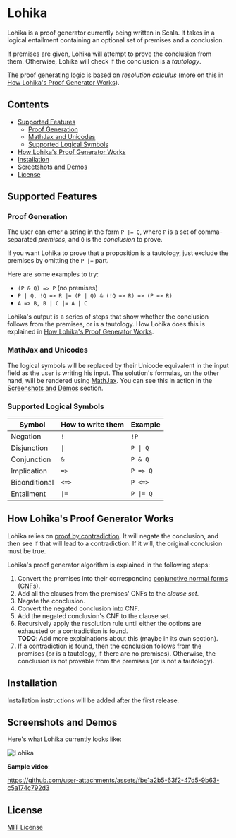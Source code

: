 # Lohika

Lohika is a proof generator currently being written in Scala. It takes in a logical entailment containing
an optional set of premises and a conclusion.

If premises are given, Lohika will attempt to prove the conclusion from them.
Otherwise, Lohika will check if the conclusion is a _tautology_.

The proof generating logic is based on _resolution calculus_ (more on this
in [How Lohika's Proof Generator Works](#how-lohikas-proof-generator-works)).

## Contents

- [Supported Features](#supported-features)
    - [Proof Generation](#proof-generation)
    - [MathJax and Unicodes](#mathjax-and-unicodes)
    - [Supported Logical Symbols](#supported-logical-symbols)
- [How Lohika's Proof Generator Works](#how-lohikas-proof-generator-works)
- [Installation](#installation)
- [Screetshots and Demos](#screenshots-and-demos)
- [License](#license)

## Supported Features

### Proof Generation

The user can enter a string in the form `P |= Q`, where `P` is
a set of comma-separated _premises_, and `Q` is the _conclusion_ to prove.

If you want Lohika to prove that a proposition is a tautology, just exclude the premises
by omitting the `P |=` part.

Here are some examples to try:

* `(P & Q) => P` (no premises)
* `P | Q, !Q => R |= (P | Q) & (!Q => R) => (P => R)`
* `A => B, B | C |= A | C`

Lohika's output is a series of steps that show whether the conclusion follows from the
premises, or is a tautology. How Lohika does this is explained
in [How Lohika's Proof Generator Works](#how-lohikas-proof-generator-works).

### MathJax and Unicodes

The logical symbols will be replaced by their Unicode equivalent in the input field as the user is writing
his input. The solution's formulas, on the other hand, will be rendered using [MathJax](https://www.mathjax.org/). You
can see this in action in the [Screenshots and Demos](#screenshots-and-demos) section.

### Supported Logical Symbols

| Symbol        | How to write them | Example   |
|---------------|-------------------|-----------|
| Negation      | `!`               | `!P`      |
| Disjunction   | `\|`              | `P \| Q`  |
| Conjunction   | `&`               | `P & Q`   |
| Implication   | `=>`              | `P => Q`  |
| Biconditional | `<=>`             | `P <=>`   |
| Entailment    | `\|=`             | `P \|= Q` |

## How Lohika's Proof Generator Works

Lohika relies on [proof by contradiction](https://en.wikipedia.org/wiki/Proof_by_contradiction). It will
negate the conclusion, and then see if that will lead to a contradiction. If it will, the original conclusion
must be true.

Lohika's proof generator algorithm is explained in the following steps:

1. Convert the premises into their
   corresponding [conjunctive normal forms (CNFs)](https://en.wikipedia.org/wiki/Conjunctive_normal_form).
1. Add all the clauses from the premises' CNFs to the _clause set_.
1. Negate the conclusion.
1. Convert the negated conclusion into CNF.
1. Add the negated conclusion's CNF to the clause set.
1. Recursively apply the resolution rule until either the options are exhausted or a contradiction is found.
     <br>**TODO**: Add more explainations about this (maybe in its own section).
1. If a contradiction is found, then the conclusion follows from the premises (or is a tautology, if there are
   no premises). Otherwise, the conclusion is not provable from the premises (or is not a tautology).

## Installation

Installation instructions will be added after the first release.

## Screenshots and Demos

Here's what Lohika currently looks like:

![Lohika](https://github.com/user-attachments/assets/91e51bdb-2ae3-42be-9245-a63f16660944)

**Sample video**:

https://github.com/user-attachments/assets/fbe1a2b5-63f2-47d5-9b63-c5a174c792d3

## License

[MIT License](LICENSE)
